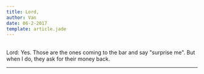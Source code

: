 ```yaml
---
title: Lord, 
author: Van
date: 06-2-2017
template: article.jade
---
```


<br> Lord: Yes. Those are the ones coming to the bar and say "surprise me". But when I do, they ask for their money back.

---







